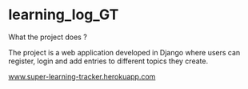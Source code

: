 # learning_log_GT

What the project does ?

The project is a web application developed in Django where users can register, login and add entries to different topics they create.

www.super-learning-tracker.herokuapp.com
